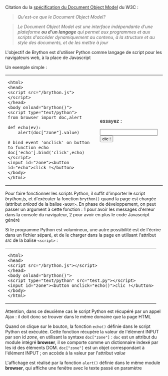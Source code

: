 Citation du la [spécification du Document Object Model](http://www.w3.org/DOM/) du W3C :

> _Qu'est-ce que le Document Object Model?_

> _Le Document Object Model est une interface indépendante d'une plateforme __ou d'un langage__ qui permet aux programmes et aux scripts d'accéder dynamiquement au contenu, à la structure et au style des documents, et de les mettre à jour_

L'objectif de Brython est d'utiliser Python comme langage de script pour les navigateurs web, à la place de Javascript

Un exemple simple :
<table>
<tr>
<td>

    <html>
    <head>
    <script src="/brython.js"></script>
    </head>
    <body onload="brython()">
    <script type="text/python">
    from browser import doc,alert
    
    def echo(ev):
        alert(doc["zone"].value)
    
    # bind event 'onclick' on button to function echo
    doc['echo'].bind('click',echo)
    </script>
    <input id="zone"><button id="echo">click !</button>
    </body>
    </html>

</td>
<td>

essayez :<p>
<script type="text/python">
from browser import doc,alert

def echo(ev):
    alert(doc["zone"].value)

# bind event 'onclick' on button to function echo
doc['echo'].bind('click',echo)
</script>

<input id="zone"><button id="echo">clic !</button>
</td>
</tr>
</table>

Pour faire fonctionner les scripts Python, il suffit d'importer le script 
_brython.js_, et d'exécuter la fonction `brython()` quand la page est chargée 
(attribut _onload_ de la balise `<BODY>`. En phase de développement, on peut 
passer un argument à cette fonction : 1 pour avoir les messages d'erreur dans 
la console du navigateur, 2 pour avoir en plus le code Javascript généré

Si le programme Python est volumineux, une autre possibilité est de l'écrire 
dans un fichier séparé, et de le charger dans la page en utilisant l'attribut 
_src_ de la balise `<script>` :

<table><tr><td>

    <html>
    <head>
    <script src="/brython.js"></script>
    </head>
    <body onload="brython()">
    <script type="text/python" src="test.py"></script>
    <input id="zone"><button onclick="echo()">clic !</button>
    </body>
    </html>

</td></tr></table>

Attention, dans ce deuxième cas le script Python est récupéré par un appel 
Ajax : il doit donc se trouver dans le même domaine que la page HTML

Quand on clique sur le bouton, la fonction `echo()` définie dans le script 
Python est exécutée. Cette fonction récupère la valeur de l'élément INPUT 
par son id _zone_, en utilisant la syntaxe `doc["zone"]` : `doc` est un attribut 
du module intégré **browser**, il se comporte comme un dictionnaire indexé par les id des éléments 
DOM. `doc["zone"]` est un objet correspondant à l'élément INPUT ; on accède à la
 valeur par l'attribut _value_

L'affichage est réalisé par la fonction `alert()` définie dans le même module
**browser**, qui affiche une fenêtre avec le texte passé en paramètre
